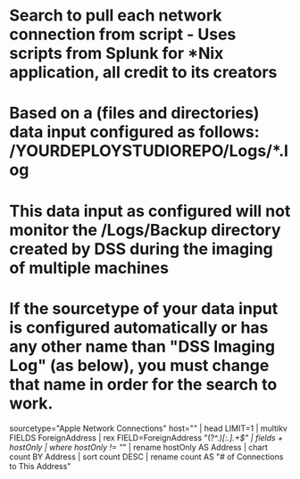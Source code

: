 # Search to pull each network connection from script - Uses scripts from Splunk for *Nix application, all credit to its creators
# Based on a (files and directories) data input configured as follows: /YOURDEPLOYSTUDIOREPO/Logs/*.log
#
#
# This data input as configured will not monitor the /Logs/Backup directory created by DSS during the imaging of multiple machines
#
# If the sourcetype of your data input is configured automatically or has any other name than "DSS Imaging Log" (as below), you must change that name in order for the search to work.

sourcetype="Apple Network Connections" host="<yourintendedhosthere>" | head LIMIT=1  | multikv FIELDS ForeignAddress  | rex FIELD=ForeignAddress "(?<hostOnly>^.*)[:\.].+$"  | fields + hostOnly  | where hostOnly != "*"  | rename hostOnly AS Address  | chart count BY Address  | sort count DESC  | rename count AS "# of Connections to This Address"
